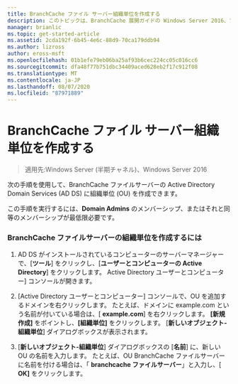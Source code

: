 ```yaml
---
title: BranchCache ファイル サーバー組織単位を作成する
description: このトピックは、BranchCache 展開ガイドの Windows Server 2016、ブランチ オフィスに WAN 帯域幅使用量を最適化するために分散され、ホスト型キャッシュ モードで BranchCache を展開する方法を示しますの一部
manager: brianlic
ms.topic: get-started-article
ms.assetid: 2cda192f-6b45-4e6c-88d9-70ca179ddb94
ms.author: lizross
author: eross-msft
ms.openlocfilehash: 01b1efe79eb06ba25af93b6cec224cc05c016cc6
ms.sourcegitcommit: dfa48f77b751dbc34409aced628eb2f17c912f08
ms.translationtype: MT
ms.contentlocale: ja-JP
ms.lasthandoff: 08/07/2020
ms.locfileid: "87971889"
---
```

# <a name="create-the-branchcache-file-servers-organizational-unit"></a>BranchCache ファイル サーバー組織単位を作成する

>適用先:Windows Server (半期チャネル)、Windows Server 2016

次の手順を使用して、BranchCache ファイルサーバーの Active Directory Domain Services (AD DS) に組織単位 (OU) を作成できます。

この手順を実行するには、**Domain Admins** のメンバーシップ、またはそれと同等のメンバーシップが最低限必要です。

### <a name="to-create-the-branchcache-file-servers-organizational-unit"></a>BranchCache ファイルサーバーの組織単位を作成するには

1.  AD DS がインストールされているコンピューターのサーバーマネージャーで、[**ツール**] をクリックし、[**ユーザーとコンピューターの Active Directory**] をクリックします。 Active Directory ユーザーとコンピューター] コンソールが開きます。

2.  [Active Directory ユーザーとコンピューター] コンソールで、OU を追加するドメインを右クリックします。 たとえば、ドメインに example.com という名前が付いている場合は、[ **example.com**] を右クリックします。 **[新規作成]** をポイントし、**[組織単位]** をクリックします。 [**新しいオブジェクト-組織単位**] ダイアログボックスが表示されます。

3.  [**新しいオブジェクト-組織単位**] ダイアログボックスの [**名前**] に、新しい OU の名前を入力します。 たとえば、OU BranchCache ファイルサーバーに名前を付ける場合は、「 **branchcache ファイルサーバー**」と入力し、[ **OK]** をクリックします。



